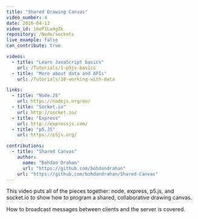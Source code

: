 ```yaml
---
title: "Shared Drawing Canvas"
video_number: 4
date: 2016-04-13
video_id: i6eP1Lw4gZk
repository: /Node/sockets
live_example: false
can_contribute: true

videos:
  - title: "Learn JavaScript basics"
    url: /Tutorials/1-p5js-basics
  - title: "More about data and APIs"
    url: /Tutorials/10-working-with-data

links:
  - title: "Node.JS"
    url: https://nodejs.org/en/
  - title: "Socket.io"
    url: http://socket.io/
  - title: "Express"
    url: http://expressjs.com/
  - title: "p5.JS"
    url: https://p5js.org/

contributions:
  - title: "Shared Canvas"
    author:
      name: "Bohdan Drahan"
      url: "https://github.com/bohdandrahan"
    url: "https://github.com/bohdandrahan/Shared-Canvas"
---
```


This video puts all of the pieces together: node, express, p5.js, and socket.io to show how to program a shared, collaborative drawing canvas.

How to broadcast messages between clients and the server is covered.
